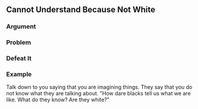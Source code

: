 ## Cannot Understand Because Not White

### Argument

### Problem

### Defeat It

### Example

Talk down to you saying that you are imagining things. They say that you do not know what they are talking about. "How dare blacks tell us what we are like. What do they know? Are they white?"
